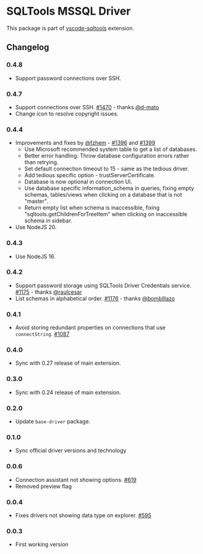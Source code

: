 # SQLTools MSSQL Driver

This package is part of [vscode-sqltools](https://vscode-sqltools.mteixeira.dev/?umd_source=repository&utm_medium=readme&utm_campaign=mssql) extension.

## Changelog

### 0.4.8

- Support password connections over SSH.

### 0.4.7

- Support connections over SSH. [#1470](https://github.com/mtxr/vscode-sqltools/pull/1470) - thanks [@d-mato](https://github.com/d-mato)
- Change icon to resolve copyright issues.

### 0.4.4

- Improvements and fixes by [@fzhem](https://github.com/fzhem) - [#1396](https://github.com/mtxr/vscode-sqltools/pull/1396) and  [#1399](https://github.com/mtxr/vscode-sqltools/pull/1399)
    - Use Microsoft recommended system table to get a list of databases.
    - Better error handling: Throw database configuration errors rather than retrying.
    - Set default connection timeout to 15 - same as the tedious driver.
    - Add tedious specific option - trustServerCertificate.
    - Database is now optional in connection UI.
    - Use database specific information_schema in queries, fixing empty schemas, tables/views when clicking on a database that is not "master".
    - Return empty list when schema is inaccessible, fixing "sqltools.getChildrenForTreeItem" when clicking on inaccessible schema in sidebar.
- Use NodeJS 20.

### 0.4.3

- Use NodeJS 16.

### 0.4.2

- Support password storage using SQLTools Driver Credentials service. [#1175](https://github.com/mtxr/vscode-sqltools/pull/1175) - thanks [@raulcesar](https://github.com/raulcesar)
- List schemas in alphabetical order. [#1176](https://github.com/mtxr/vscode-sqltools/issues/1176) - thanks [@bombillazo](https://github.com/bombillazo)

### 0.4.1

- Avoid storing redundant properties on connections that use `connectString`. [#1087](https://github.com/mtxr/vscode-sqltools/issues/1087)

### 0.4.0

- Sync with 0.27 release of main extension.

### 0.3.0

- Sync with 0.24 release of main extension.

### 0.2.0

- Update `base-driver` package.

### 0.1.0

- Sync official driver versions and technology

### 0.0.6

- Connection assistant not showing options. [#619](https://github.com/mtxr/vscode-sqltools/issues/619)
- Removed preview flag

### 0.0.4

- Fixes drivers not showing data type on explorer. [#595](https://github.com/mtxr/vscode-sqltools/issues/595)

### 0.0.3

- First working version
